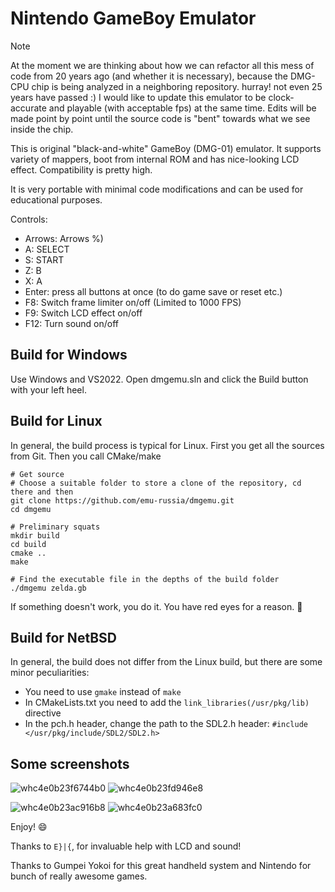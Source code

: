 # Nintendo GameBoy Emulator

> [!NOTE]
> At the moment we are thinking about how we can refactor all this mess of code from 20 years ago (and whether it is necessary), because the DMG-CPU chip is being analyzed in a neighboring repository. hurray! not even 25 years have passed :)
> I would like to update this emulator to be clock-accurate and playable (with acceptable fps) at the same time. Edits will be made point by point until the source code is "bent" towards what we see inside the chip.

This is original "black-and-white" GameBoy (DMG-01) emulator.
It supports variety of mappers, boot from internal ROM and has nice-looking LCD effect.
Compatibility is pretty high.

It is very portable with minimal code modifications and can be used for educational purposes.

Controls:
- Arrows: Arrows %)
- A: SELECT
- S: START
- Z: B
- X: A
- Enter: press all buttons at once (to do game save or reset etc.)
- F8: Switch frame limiter on/off (Limited to 1000 FPS)
- F9: Switch LCD effect on/off
- F12: Turn sound on/off

## Build for Windows

Use Windows and VS2022. Open dmgemu.sln and click the Build button with your left heel.

## Build for Linux

In general, the build process is typical for Linux. First you get all the sources from Git. Then you call CMake/make

```
# Get source
# Choose a suitable folder to store a clone of the repository, cd there and then
git clone https://github.com/emu-russia/dmgemu.git
cd dmgemu

# Preliminary squats
mkdir build
cd build
cmake ..
make

# Find the executable file in the depths of the build folder
./dmgemu zelda.gb
```

If something doesn't work, you do it. You have red eyes for a reason. :penguin:

## Build for NetBSD

In general, the build does not differ from the Linux build, but there are some minor peculiarities:
- You need to use `gmake` instead of `make`
- In CMakeLists.txt you need to add the `link_libraries(/usr/pkg/lib)` directive
- In the pch.h header, change the path to the SDL2.h header: `#include </usr/pkg/include/SDL2/SDL2.h>`

## Some screenshots

![whc4e0b23f6744b0](/imgstore/whc4e0b23f6744b0.png)
![whc4e0b23fd946e8](/imgstore/whc4e0b23fd946e8.png)

![whc4e0b23ac916b8](/imgstore/whc4e0b23ac916b8.png)
![whc4e0b23a683fc0](/imgstore/whc4e0b23a683fc0.png)

Enjoy! :smile:

Thanks to `E}|{`, for invaluable help with LCD and sound!

Thanks to Gumpei Yokoi for this great handheld system and Nintendo for bunch of really awesome games.
